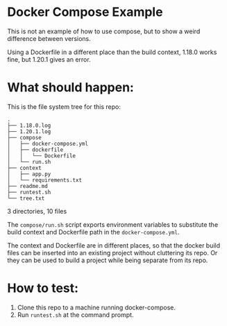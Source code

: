 # Docker Compose Example 

This is not an example of how to use compose, but to show a weird difference
between versions.

Using a Dockerfile in a different place than the build context, 1.18.0 works
fine, but 1.20.1 gives an error.

# What should happen:

This is the file system tree for this repo:
```
.
├── 1.18.0.log
├── 1.20.1.log
├── compose
│   ├── docker-compose.yml
│   ├── dockerfile
│   │   └── Dockerfile
│   └── run.sh
├── context
│   ├── app.py
│   └── requirements.txt
├── readme.md
├── runtest.sh
└── tree.txt
```

3 directories, 10 files

The `compose/run.sh` script exports environment variables to substitute the
build context and Dockerfile path in the `docker-compose.yml`. 

The context and Dockerfile are in different places, so that the docker build 
files can be inserted into an existing project without cluttering its repo. 
Or they can be used to build a project while being separate from its repo.

# How to test:

1. Clone this repo to a machine running docker-compose.
1. Run `runtest.sh` at the command prompt.
